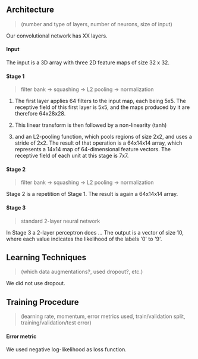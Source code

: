 ## Architecture
> (number and type of layers, number of neurons, size of input)

Our convolutional network has XX layers.

#### Input
The input is a 3D array with three 2D feature maps of size 32 x 32.

#### Stage 1
> filter bank -> squashing -> L2 pooling -> normalization

1. The first layer applies 64 filters to the input map, each being 5x5.
The receptive field of this first layer is 5x5, and the maps produced by it are therefore 64x28x28.

2. This linear transform is then followed by a non-linearity (tanh)

3. and an L2-pooling function, which pools regions of size 2x2, and uses a stride of 2x2.
The result of that operation is a 64x14x14 array, which represents a 14x14 map of 64-dimensional feature vectors. The receptive field of each unit at this stage is 7x7.

#### Stage 2
> filter bank -> squashing -> L2 pooling -> normalization

Stage 2 is a repetition of Stage 1.
The result is again a 64x14x14 array.

#### Stage 3
> standard 2-layer neural network

In Stage 3 a 2-layer perceptron does ...
The output is a vector of size 10, where each value indicates the likelihood of the labels '0' to '9'.


## Learning Techniques
> (which data augmentations?, used dropout?, etc.)

We did not use dropout.


## Training Procedure
> (learning rate, momentum, error metrics used, train/validation split, training/validation/test error)

#### Error metric
We used negative log-likelihood as loss function.
